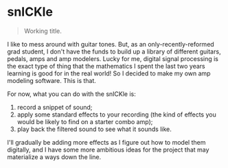 # snICKle
> Working title.

I like to mess around with guitar tones. But, as an only-recently-reformed grad student, I don't have the funds to build up a library of different guitars, pedals, amps and amp modelers. Lucky for me, digital signal processing is the exact type of thing that the mathematics I spent the last two years learning is good for in the real world! So I decided to make my own amp modeling software. This is that.

For now, what you can do with the snICKle is:
1. record a snippet of sound;
2. apply some standard effects to your recording (the kind of effects you would be likely to find on a starter combo amp);
3. play back the filtered sound to see what it sounds like.

I'll gradually be adding more effects as I figure out how to model them digitally, and I have some more ambitious ideas for the project that may materialize a ways down the line.